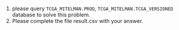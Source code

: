 1. please query `TCGA_MITELMAN.PROD`, `TCGA_MITELMAN.TCGA_VERSIONED` database to solve this problem.
2. Please complete the file result.csv with your answer.